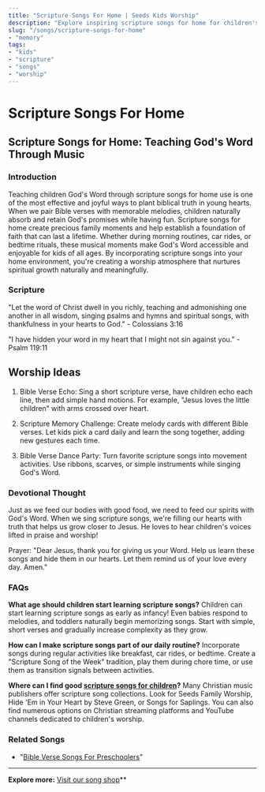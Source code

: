 ```yaml
---
title: "Scripture Songs For Home | Seeds Kids Worship"
description: "Explore inspiring scripture songs for home for children's worship and faith development. Biblical music resources for families and ministry."
slug: "/songs/scripture-songs-for-home"
- "memory"
tags:
- "kids"
- "scripture"
- "songs"
- "worship"
---
```


# Scripture Songs For Home

## Scripture Songs for Home: Teaching God's Word Through Music

### Introduction
Teaching children God's Word through scripture songs for home use is one of the most effective and joyful ways to plant biblical truth in young hearts. When we pair Bible verses with memorable melodies, children naturally absorb and retain God's promises while having fun. Scripture songs for home create precious family moments and help establish a foundation of faith that can last a lifetime. Whether during morning routines, car rides, or bedtime rituals, these musical moments make God's Word accessible and enjoyable for kids of all ages. By incorporating scripture songs into your home environment, you're creating a worship atmosphere that nurtures spiritual growth naturally and meaningfully.

### Scripture
"Let the word of Christ dwell in you richly, teaching and admonishing one another in all wisdom, singing psalms and hymns and spiritual songs, with thankfulness in your hearts to God." - Colossians 3:16

"I have hidden your word in my heart that I might not sin against you." - Psalm 119:11

## Worship Ideas
1. Bible Verse Echo: Sing a short scripture verse, have children echo each line, then add simple hand motions. For example, "Jesus loves the little children" with arms crossed over heart.

2. Scripture Memory Challenge: Create melody cards with different Bible verses. Let kids pick a card daily and learn the song together, adding new gestures each time.

3. Bible Verse Dance Party: Turn favorite scripture songs into movement activities. Use ribbons, scarves, or simple instruments while singing God's Word.

### Devotional Thought
Just as we feed our bodies with good food, we need to feed our spirits with God's Word. When we sing scripture songs, we're filling our hearts with truth that helps us grow closer to Jesus. He loves to hear children's voices lifted in praise and worship!

Prayer: "Dear Jesus, thank you for giving us your Word. Help us learn these songs and hide them in our hearts. Let them remind us of your love every day. Amen."

### FAQs
**What age should children start learning scripture songs?**
Children can start learning scripture songs as early as infancy! Even babies respond to melodies, and toddlers naturally begin memorizing songs. Start with simple, short verses and gradually increase complexity as they grow.

**How can I make scripture songs part of our daily routine?**
Incorporate songs during regular activities like breakfast, car rides, or bedtime. Create a "Scripture Song of the Week" tradition, play them during chore time, or use them as transition signals between activities.

**Where can I find good [scripture songs for children](/songs/scripture-songs-for-children/)?**
Many Christian music publishers offer scripture song collections. Look for Seeds Family Worship, Hide 'Em in Your Heart by Steve Green, or Songs for Saplings. You can also find numerous options on Christian streaming platforms and YouTube channels dedicated to children's worship.

### Related Songs

- "[Bible Verse Songs For Preschoolers](/songs/bible-verse-songs-for-preschoolers/)"

---

**Explore more:** [Visit our song shop](https://seedskidsworship.com/shop)**

<!-- Schema Markup -->
<script type="application/ld+json">
{
  "@context": "https://schema.org",
  "@type": "MusicRecording",
  "name": "Scripture Songs For Home",
  "byArtist": {
    "@type": "MusicGroup",
    "name": "Seeds Kids Worship"
  },
  "isFamilyFriendly": true,
  "url": "https://seedskidsworship.com/songs/scripture-songs-for-home/"
}
</script>